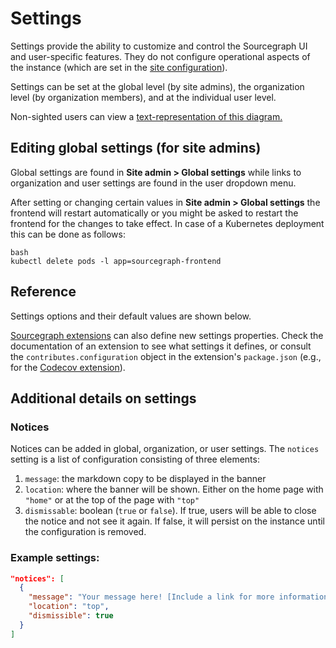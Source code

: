 # Settings

Settings provide the ability to customize and control the Sourcegraph UI and user-specific features. They do not configure operational aspects of the instance (which are set in the [site configuration](site_config.md)).

Settings can be set at the global level (by site admins), the organization level (by organization members), and at the individual user level.

<div class="text-center">
  <object data="settings-cascade.svg" type="image/svg+xml" style="width:80%;"></object>
</div>

<div class="text-center small">
  Non-sighted users can view a <a href="settings-cascade">text-representation of this diagram.</a>
</div>

## Editing global settings (for site admins)

Global settings are found in **Site admin > Global settings** while links to organization and user settings are found in the user dropdown menu.

After setting or changing certain values in **Site admin > Global settings** the frontend will restart automatically or
you might be asked to restart the frontend for the changes to take effect.
In case of a Kubernetes deployment this can be done as follows:

```
bash
kubectl delete pods -l app=sourcegraph-frontend
```

## Reference

Settings options and their default values are shown below.

[Sourcegraph extensions](../../extensions/index.md) can also define new settings properties. Check the documentation of an extension to see what settings it defines, or consult the `contributes.configuration` object in the extension's `package.json` (e.g., for the [Codecov extension](https://sourcegraph.com/github.com/codecov/sourcegraph-codecov@560595f0dab5dfb54f5da8be95e685dd2d88c2cf/-/blob/package.json#L178)).

## Additional details on settings

### Notices

Notices can be added in global, organization, or user settings. The `notices` setting is a list of configuration consisting of three elements:

1. `message`: the markdown copy to be displayed in the banner
1. `location`: where the banner will be shown. Either on the home page with `"home"` or at the top of the page with `"top"`
1. `dismissable`: boolean (`true` or `false`). If true, users will be able to close the notice and not see it again. If false, it will persist on the instance until the configuration is removed.

### Example settings:

```json
"notices": [
  {
    "message": "Your message here! [Include a link for more information](http://example.com).",
    "location": "top",
    "dismissible": true
  }
]
```
